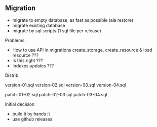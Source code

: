 ## Migration


* migrate to empty database, as fast as possible (ala restore)
* migrate existing database
* migrate by sql scripts (1 sql file per release)


Problems:

* How to use API in migrations create_storage, create_resource & load resource ???
* Is this right ???
* Indexes updates ???


Distrib:

version-01.sql
version-02.sql
version-03.sql
version-04.sql

patch-01-02.sql
patch-02-03.sql
patch-03-04.sql


Initial decision:

* build it by hands :)
* use github releases
